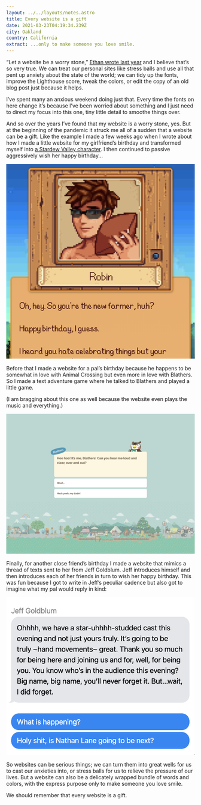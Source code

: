 ```yaml
---
layout: ../../layouts/notes.astro
title: Every website is a gift
date: 2021-03-23T04:19:34.239Z
city: Oakland
country: California
extract: ...only to make someone you love smile.
---
```


“Let a website be a worry stone,” [Ethan wrote last year](https://ethanmarcotte.com/wrote/let-a-website-be-a-worry-stone/) and I believe that’s so very true. We can treat our personal sites like stress balls and use all that pent up anxiety about the state of the world; we can tidy up the fonts, improve the Lighthouse score, tweak the colors, or edit the copy of an old blog post just because it helps.

I’ve spent many an anxious weekend doing just that. Every time the fonts on here change it’s because I’ve been worried about something and I just need to direct my focus into this one, tiny little detail to smoothe things over.

And so over the years I’ve found that my website is a worry stone, yes. But at the beginning of the pandemic it struck me all of a sudden that a website can be a gift. Like the example I made a few weeks ago when I wrote about how I made a little website for my girlfriend’s birthday and transformed myself into [a Stardew Valley character](https://buttondown.email/robinrendle/archive/be7f666f-0c9e-4992-ab44-f708886a27c6). I then continued to passive aggressively wish her happy birthday...

![A picture of the website I made](/images/4eae36a1-099e-40e7-b528-ce3c1ef51cba.png)

Before that I made a website for a pal’s birthday because he happens to be somewhat in love with Animal Crossing but even more in love with Blathers. So I made a text adventure game where he talked to Blathers and played a little game.

(I am bragging about this one as well because the website even plays the music and everything.)

![A text adventure game inspired by Animal Crossing](/images/cleanshot-2021-03-22-at-21.33.45-2x.png)

Finally, for another close friend’s birthday I made a website that mimics a thread of texts sent to her from Jeff Goldblum. Jeff introduces himself and then introduces each of her friends in turn to wish her happy birthday. This was fun because I got to write in Jeff’s peculiar cadence but also got to imagine what my pal would reply in kind:

![An example of the website](/images/cleanshot-2021-03-22-at-21.37.49-2x.png)

So websites can be serious things; we can turn them into great wells for us to cast our anxieties into, or stress balls for us to relieve the pressure of our lives. But a website can also be a delicately wrapped bundle of words and colors, with the express purpose only to make someone you love smile.

We should remember that every website is a gift.
